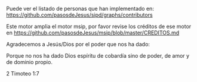Puede ver el listado de personas que han implementado en:
<https://github.com/pasosdeJesus/sipd/graphs/contributors>

Este motor amplia el motor msip, por favor revise los créditos 
de ese motor en
<https://github.com/pasosdeJesus/msip/blob/master/CREDITOS.md>


Agradecemos a Jesús/Dios por el poder que nos ha dado:

  Porque no nos ha dado Dios espíritu de cobardía
  sino de poder, de amor y de dominio propio.

  2 Timoteo 1:7
